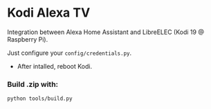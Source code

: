 # Kodi Alexa TV
Integration between Alexa Home Assistant and LibreELEC (Kodi 19 @ Raspberry Pi).

Just configure your `config/credentials.py`.

- After intalled, reboot Kodi.

### Build .zip with:
```sh
python tools/build.py
```